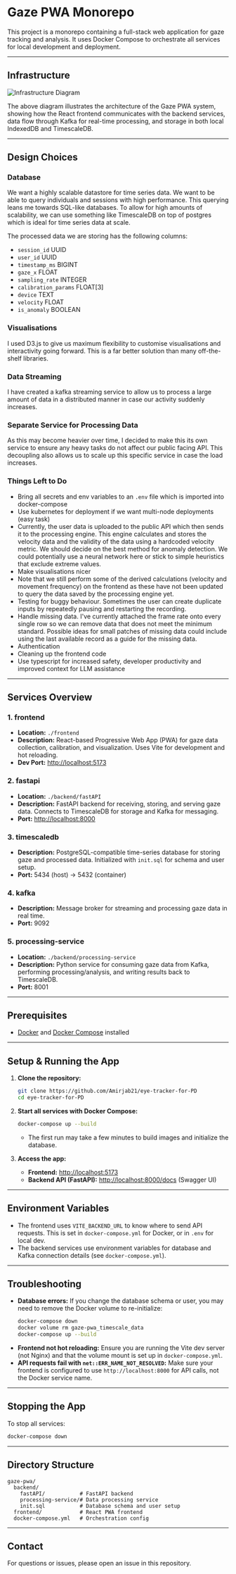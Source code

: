 # Gaze PWA Monorepo

This project is a monorepo containing a full-stack web application for gaze tracking and analysis. It uses Docker Compose to orchestrate all services for local development and deployment.

---

## Infrastructure

![Infrastructure Diagram](./infra.png)

The above diagram illustrates the architecture of the Gaze PWA system, showing how the React frontend communicates with the backend services, data flow through Kafka for real-time processing, and storage in both local IndexedDB and TimescaleDB.

---

## Design Choices

### Database

We want a highly scalable datastore for time series data. We want to be able to query individuals and sessions with high performance. This querying leans me towards SQL-like databases. To allow for high amounts of scalability, we can use something like TimescaleDB on top of postgres which is ideal for time series data at scale.

The processed data we are storing has the following columns:

- `session_id` UUID
- `user_id` UUID
- `timestamp_ms` BIGINT
- `gaze_x` FLOAT
- `sampling_rate` INTEGER
- `calibration_params` FLOAT[3]
- `device` TEXT
- `velocity` FLOAT
- `is_anomaly` BOOLEAN

### Visualisations

I used D3.js to give us maximum flexibility to customise visualisations and interactivity going forward. This is a far better solution than many off-the-shelf libraries.

### Data Streaming

I have created a kafka streaming service to allow us to process a large amount of data in a distributed manner in case our activity suddenly increases.

### Separate Service for Processing Data

As this may become heavier over time, I decided to make this its own service to ensure any heavy tasks do not affect our public facing API. This decoupling also allows us to scale up this specific service in case the load increases.

### Things Left to Do

- Bring all secrets and env variables to an `.env` file which is imported into docker-compose
- Use kubernetes for deployment if we want multi-node deployments (easy task)
- Currently, the user data is uploaded to the public API which then sends it to the processing engine. This engine calculates and stores the velocity data and the validity of the data using a hardcoded velocity metric. We should decide on the best method for anomaly detection. We could potentially use a neural network here or stick to simple heuristics that exclude extreme values.
- Make visualisations nicer
- Note that we still perform some of the derived calculations (velocity and movement frequency) on the frontend as these have not been updated to query the data saved by the processing engine yet.
- Testing for buggy behaviour. Sometimes the user can create duplicate inputs by repeatedly pausing and restarting the recording.
- Handle missing data. I've currently attached the frame rate onto every single row so we can remove data that does not meet the minimum standard. Possible ideas for small patches of missing data could include using the last available record as a guide for the missing data.
- Authentication
- Cleaning up the frontend code
- Use typescript for increased safety, developer productivity and improved context for LLM assistance

---

## Services Overview

### 1. **frontend**

- **Location:** `./frontend`
- **Description:** React-based Progressive Web App (PWA) for gaze data collection, calibration, and visualization. Uses Vite for development and hot reloading.
- **Dev Port:** [http://localhost:5173](http://localhost:5173)

### 2. **fastapi**

- **Location:** `./backend/fastAPI`
- **Description:** FastAPI backend for receiving, storing, and serving gaze data. Connects to TimescaleDB for storage and Kafka for messaging.
- **Port:** [http://localhost:8000](http://localhost:8000)

### 3. **timescaledb**

- **Description:** PostgreSQL-compatible time-series database for storing gaze and processed data. Initialized with `init.sql` for schema and user setup.
- **Port:** 5434 (host) → 5432 (container)

### 4. **kafka**

- **Description:** Message broker for streaming and processing gaze data in real time.
- **Port:** 9092

### 5. **processing-service**

- **Location:** `./backend/processing-service`
- **Description:** Python service for consuming gaze data from Kafka, performing processing/analysis, and writing results back to TimescaleDB.
- **Port:** 8001

---

## Prerequisites

- [Docker](https://www.docker.com/get-started) and [Docker Compose](https://docs.docker.com/compose/) installed

---

## Setup & Running the App

1. **Clone the repository:**

   ```sh
   git clone https://github.com/Amirjab21/eye-tracker-for-PD
   cd eye-tracker-for-PD
   ```

2. **Start all services with Docker Compose:**

   ```sh
   docker-compose up --build
   ```

   - The first run may take a few minutes to build images and initialize the database.

3. **Access the app:**
   - **Frontend:** [http://localhost:5173](http://localhost:5173)
   - **Backend API (FastAPI):** [http://localhost:8000/docs](http://localhost:8000/docs) (Swagger UI)

---

## Environment Variables

- The frontend uses `VITE_BACKEND_URL` to know where to send API requests. This is set in `docker-compose.yml` for Docker, or in `.env` for local dev.
- The backend services use environment variables for database and Kafka connection details (see `docker-compose.yml`).

---

## Troubleshooting

- **Database errors:** If you change the database schema or user, you may need to remove the Docker volume to re-initialize:
  ```sh
  docker-compose down
  docker volume rm gaze-pwa_timescale_data
  docker-compose up --build
  ```
- **Frontend not hot reloading:** Ensure you are running the Vite dev server (not Nginx) and that the volume mount is set up in `docker-compose.yml`.
- **API requests fail with `net::ERR_NAME_NOT_RESOLVED`:** Make sure your frontend is configured to use `http://localhost:8000` for API calls, not the Docker service name.

---

## Stopping the App

To stop all services:

```sh
docker-compose down
```

---

## Directory Structure

```
gaze-pwa/
  backend/
    fastAPI/           # FastAPI backend
    processing-service/# Data processing service
    init.sql           # Database schema and user setup
  frontend/            # React PWA frontend
  docker-compose.yml   # Orchestration config
```

---

## Contact

For questions or issues, please open an issue in this repository.
